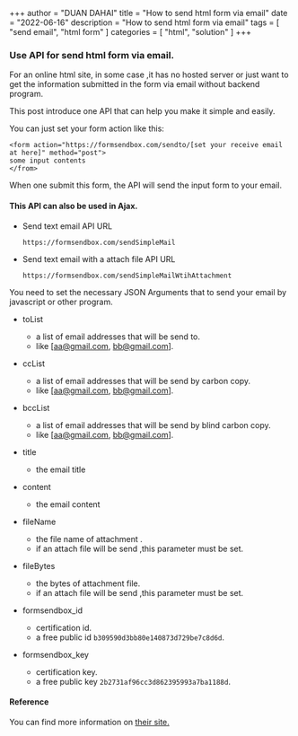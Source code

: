 +++
author = "DUAN DAHAI"
title = "How to send html form via email"
date = "2022-06-16"
description = "How to send html form via email"
tags = [
    "send email",
    "html form"
]
categories = [
    "html",
    "solution"
]
+++


### Use API for send html form via email.

For an online html site, in some case ,it has no hosted server or just want to get the information submitted in the form via email without backend program.

This post introduce one API that can help you make it simple and easily.

You can just set your form action like this:

```
<form action="https://formsendbox.com/sendto/[set your receive email at here]" method="post">
some input contents
</from>
```

When one submit this form, the API will send the input form to your email.


#### This API can also be used in Ajax.

+ Send text email API URL

    `https://formsendbox.com/sendSimpleMail`

+ Send text email with a attach file API URL

    `https://formsendbox.com/sendSimpleMailWtihAttachment`


You need to set the necessary JSON Arguments that to send your email by javascript or other program.

+ toList
    - a list of email addresses that will be send to.
    - like [aa@gmail.com, bb@gmail.com].

+ ccList

    - a list of email addresses that will be send by carbon copy.
    - like [aa@gmail.com, bb@gmail.com].

+ bccList
    - a list of email addresses that will be send by blind carbon copy.
    - like [aa@gmail.com, bb@gmail.com].

+ title
    - the email title

+ content
    - the email content

+ fileName
    - the file name of attachment .
    - if an attach file will be send ,this parameter must be set.

+ fileBytes
    - the bytes of attachment file.
    - if an attach file will be send ,this parameter must be set.

+ formsendbox_id
    - certification id.
    - a free public id `b309590d3bb80e140873d729be7c8d6d`.

+ formsendbox_key
    - certification key.
    - a free public key `2b2731af96cc3d862395993a7ba1188d`.

#### Reference
You can find more information on <a href="https://formsendbox.com" >their site.</a>
